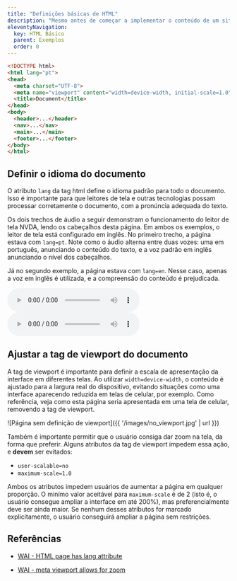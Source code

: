 ```yaml
---
title: "Definições básicas de HTML"
description: "Mesmo antes de começar a implementar o conteúdo de um site, algumas definições da estrutura básica do HTML influenciam em questões de acessibilidade importantes."
eleventyNavigation:
  key: HTML Básico
  parent: Exemplos
  order: 0
---
```


```html
<!DOCTYPE html>
<html lang="pt">
<head>
  <meta charset="UTF-8">
  <meta name="viewport" content="width=device-width, initial-scale=1.0">
  <title>Document</title>
</head>
<body>
  <header>...</header>
  <nav>...</nav>
  <main>...</main>
  <footer>...</footer>
</body>
</html>
```

## Definir o idioma do documento

O atributo `lang` da tag html define o idioma padrão para todo o documento. Isso é importante para que leitores de tela e outras tecnologias possam processar corretamente o documento, com a pronúncia adequada do texto.

Os dois trechos de áudio a seguir demonstram o funcionamento do leitor de tela NVDA, lendo os cabeçalhos desta página. Em ambos os exemplos, o leitor de tela está configurado em inglês. No primeiro trecho, a página estava com `lang=pt`. Note como o áudio alterna entre duas vozes: uma em português, anunciando o conteúdo do texto, e a voz padrão em inglês anunciando o nível dos cabeçalhos.

Já no segundo exemplo, a página estava com `lang=en`. Nesse caso, apenas a voz em inglês é utilizada, e a compreensão do conteúdo é prejudicada.

<audio src="{{ '/audio/correct-lang.mp3' | url }}" controls></audio>
<audio src="{{ '/audio/incorrect-lang.mp3' | url }}" controls></audio>

## Ajustar a tag de viewport do documento

A tag de viewport é importante para definir a escala de apresentação da interface em diferentes telas. Ao utilizar `width=device-width`, o conteúdo é ajustado para a largura real do dispositivo, evitando situações como uma interface aparecendo reduzida em telas de celular, por exemplo. Como referência, veja como esta página seria apresentada em uma tela de celular, removendo a tag de viewport.

![Página sem definição de viewport]({{ '/images/no_viewport.jpg' | url }})

Também é importante permitir que o usuário consiga dar zoom na tela, da forma que preferir. Alguns atributos da tag de viewport impedem essa ação, e **devem** ser evitados:

- `user-scalable=no`
- `maximum-scale=1.0`

Ambos os atributos impedem usuários de aumentar a página em qualquer proporção. O minímo valor aceitável para `maximum-scale` é de 2 (isto é, o usuário consegue ampliar a interface em até 200%), mas preferencialmente deve ser ainda maior. Se nenhum desses atributos for marcado explicitamente, o usuário conseguirá ampliar a página sem restrições.

## Referências

- [WAI - HTML page has lang attribute](https://www.w3.org/WAI/standards-guidelines/act/rules/html-page-lang-b5c3f8/)

- [WAI - meta viewport allows for zoom](https://www.w3.org/WAI/standards-guidelines/act/rules/meta-viewport-b4f0c3/)